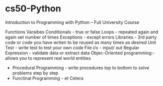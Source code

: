 # cs50-Python

Introduction to Programming with Python – Full University Course

Functions
Varaibes
Conditionals - true or false
Loops - repeated again and again set number of times
Exceptions - except errors
Libraries - 3rd party code or code you have writen to be reused as many times as desired
Unit Test - write test to test your own code
File i/o - input/ out
Regular Expression - validate data or extract data
Objec-Oriented programming:- allows you to represent real world entities
- Procedural Programming - write procedures top to bottom to solve problems step by step
- Functinal Programming - 
et Cetera

